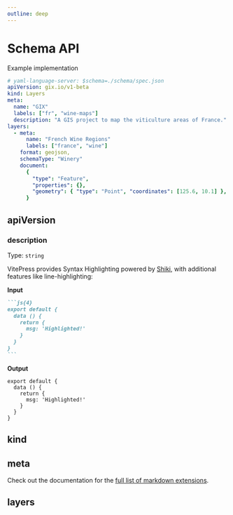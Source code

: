 ```yaml
---
outline: deep
---
```


# Schema API

Example implementation

```yaml
# yaml-language-server: $schema=./schema/spec.json
apiVersion: gix.io/v1-beta
kind: Layers
meta:
  name: "GIX"
  labels: ["fr", "wine-maps"]
  description: "A GIS project to map the viticulture areas of France."
layers:
  - meta:
      name: "French Wine Regions"
      labels: ["france", "wine"]
    format: geojson,
    schemaType: "Winery"
    document:
      {
        "type": "Feature",
        "properties": {},
        "geometry": { "type": "Point", "coordinates": [125.6, 10.1] },
      }
```

## apiVersion

### description

Type: `string`

VitePress provides Syntax Highlighting powered by [Shiki](https://github.com/shikijs/shiki), with additional features like line-highlighting:

**Input**

````md
```js{4}
export default {
  data () {
    return {
      msg: 'Highlighted!'
    }
  }
}
```
````

**Output**

```js{4}
export default {
  data () {
    return {
      msg: 'Highlighted!'
    }
  }
}
```

## kind

## meta

Check out the documentation for the [full list of markdown extensions](https://vitepress.dev/guide/markdown).

## layers
